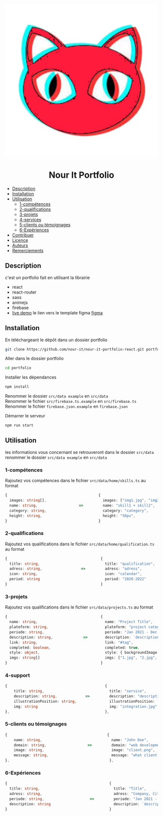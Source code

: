 <div align='center'>
  <img src="./public/logo512.png"/>
  <h1>Nour It Portfolio</h1>
</div>

<!-- START doctoc generated TOC please keep comment here to allow auto update -->
<!-- DON'T EDIT THIS SECTION, INSTEAD RE-RUN doctoc TO UPDATE -->
- [Description](#description)
- [Installation](#installation)
- [Utilisation](#utilisation)
  - [1-compétences](#1-compétences)
  - [2-qualifications](#2-qualifications)
  - [3-projets](#3-projets)
  - [4-services](#4-support)
  - [5-clients ou témoignages](#5-clients-ou-témoignages)
  - [6-Expériences](#6-expériences)
- [Contribuer](#contribuer)
- [Licence](#licence)
- [Auteurs](#auteurs)
- [Remerciements](#remerciements)

<!-- END doctoc generated TOC please keep comment here to allow auto update -->

## Description
c'est un portfolio fait en utilisant la librairie
- react
- react-router
- sass
- animejs
- firebase
- [live demo](https://nour-it-portfolio.web.app)
le lien vers le template figma [figma](https://www.figma.com/design/uOIw8brVkGT0wZnfby0NfU/nourit-(Community)?node-id=0-1&t=FCtFLjZDMC7RKo2i-0)

## Installation
En téléchargeant le dépôt dans un dossier portfolio

```bash
git clone https://github.com/nour-it/nour-it-portfolio-react.git portfolio
```

Aller dans le dossier portfolio

```bash
cd portfolio
```

Installer les dépendances

```bash
npm install
```

Renommer le dossier `src/data example` en `src/data` <br/>
Renommer le fichier `src/firebase.ts.example` en `src/firebase.ts` <br/>
Renommer le fichier `firebase.json.example` en `firebase.json` <br/>

Démarrer le serveur

```bash
npm run start
```

## Utilisation

les informations vous concernant se retrouveront dans le dossier `src/data`
renommer le dossier `src/data example` en `src/data`

### 1-compétences
Rajoutez vos compétences dans le fichier `src/data/home/skills.ts`
au format
```typescript
{                                          {
  images: string[],                          images: ["img1.jpg", "img2.png"],
  name: string,                   =>         name: "skill1 + skill2",
  category: string,                          category: "category",
  height: string,                            height: "50px",
}                                          }
```

### 2-qualifications
Rajoutez vos qualifications dans le fichier `src/data/home/qualification.ts`
au format
```typescript
{                                           {
  title: string,                              title: "qualification",
  adress: string,                  =>         adress: "adress",
  icon: string,                               icon: "calendar",
  period: string                              period: "2020-2022"
}                                           }
```

### 3-projets
Rajoutez vos qualifications dans le fichier `src/data/projects.ts`
au format

```typescript
{                                           {
  name: string,                               name: "Project Title",
  plateform: string,                          plateform: "project category",
  periode: string,                            periode: "Jan 2021 - Dec 2021",
  description: string,              =>        description: `description`
  link: string,                               link: "#tag",
  completed: boolean,                         completed: true,
  style: object,                              style: { backgroundImage: "url(/logo.png)", backgroundColor: "red" },
  imgs: string[]                              imgs: ["1.jpg", "2.jpg", "3.jpg"]
}                                           }
```


### 4-support

```typescript
{                                             {
    title: string,                              title: "service",
    description: string,             =>         description: "description",
    illustrationPosition: string,               illustrationPosition: `left`,
    img: string                                 img: "integration.jpg"
},                                            },
```

### 5-clients ou témoignages
```typescript
{                                              {
    name: string,                                name: "John Doe",
    domain: string,                   =>         domain: "web development"
    image: string,                               image: "client.png",
    message: string,                             message: "what client said"
},                                              },
```
### 6-Expériences
```typescript
{                                               {
  title: string,                                  title: "Title",
  adress: string,                                 adress: "Company, City-State",
  periode: string,                     =>         periode: "Jan 2021 - Dec 2021",
  description: string                             description: `description`
}                                               }

```

<!-- ## Contribuer

## Licence

## Auteurs -->

<!-- ## Remerciements -->
